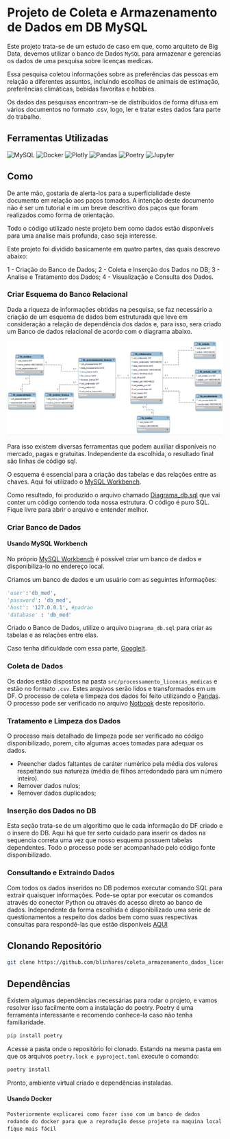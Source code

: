 # Projeto de Coleta e Armazenamento de Dados em DB MySQL

Este projeto trata-se de um estudo de caso em que, como arquiteto de Big Data, devemos utilizar o banco de Dados `MySQL` para armazenar e gerencias os dados de uma pesquisa sobre licenças medicas.

Essa  pesquisa  coletou  informações  sobre  as  preferências  das pessoas em relação a diferentes assuntos, incluindo escolhas de animais de estimação, preferências climáticas, bebidas favoritas e hobbies.

Os dados das pesquisas encontram-se de distribuídos de forma difusa em vários documentos no formato .csv, logo, ler e tratar estes dados fara parte do trabalho.

## Ferramentas Utilizadas

![MySQL](https://img.shields.io/badge/MySQL-4479A1?style=for-the-badge&logo=mysql&logoColor=white)
![Docker](https://img.shields.io/badge/docker-%230db7ed.svg?style=for-the-badge&logo=docker&logoColor=white)
![Plotly](https://img.shields.io/badge/plotly-150458?style=for-the-badge&logo=plotly&logoColor=white)
![Pandas](https://img.shields.io/badge/pandas-150458?style=for-the-badge&logo=pandas&logoColor=white)
![Poetry](https://img.shields.io/badge/poetry-60A5FA?style=for-the-badge&logo=poetry&logoColor=white)
![Jupyter](https://img.shields.io/badge/jupyter-F37626?style=for-the-badge&logo=jupyter&logoColor=white)

## Como

De ante mão, gostaria de alerta-los para a superficialidade deste documento em relação aos paços tomados. A intenção deste documento não é ser um tutorial e im um breve descritivo dos paços que foram realizados como forma de orientação.

Todo o código utilizado neste projeto bem como dados estão disponíveis para uma analise mais profunda, caso seja interesse.

Este projeto foi dividido basicamente em quatro partes, das quais descrevo abaixo:

1 - Criação do Banco de Dados;
2 - Coleta e Inserção dos Dados no DB;
3 - Analise e Tratamento dos Dados;
4 - Visualização e Consulta dos Dados.

### Criar Esquema do Banco Relacional

Dada a riqueza de informações obtidas na pesquisa, se faz necessário a criação de um esquema de dados bem estruturada que leve em consideração a relação de dependência dos dados e, para isso, sera criado um Banco de dados relacional de acordo com o diagrama abaixo.

![alt text](https://github.com/blinhares/coleta_armazenamento_dados_licenca_medica/blob/7e5f9c50ef62d0144ef466d6217b5f7a4b18c8d9/coleta_armazenamento_dados_licenca_medica/Diagrama_db.png)

Para isso existem diversas ferramentas que podem auxiliar disponíveis no mercado, pagas e gratuitas. Independente da escolhida, o resultado final são linhas de código sql.

O esquema é essencial para a criação das tabelas e das relações entre as chaves. Aqui foi utilizado o [MySQL Workbench](https://www.mysql.com/products/workbench/).

Como resultado, foi produzido o arquivo chamado [Diagrama_db.sql](https://github.com/blinhares/coleta_armazenamento_dados_licenca_medica/blob/7e5f9c50ef62d0144ef466d6217b5f7a4b18c8d9/coleta_armazenamento_dados_licenca_medica/Diagrama_db.sql) que vai conter um código contendo toda nossa estrutura. O código é puro SQL. Fique livre para abrir o arquivo e entender melhor.

### Criar Banco de Dados

#### Usando MySQL Workbench

No próprio [MySQL Workbench](https://www.mysql.com/products/workbench/) é possível criar um banco de dados e disponibiliza-lo no endereço local.

Criamos um banco de dados e um usuário com as seguintes informações:

```python
'user':'db_med',
'password': 'db_med',
'host': '127.0.0.1', #padrao
'database' : 'db_med'
```

Criado o Banco de Dados, utilize o arquivo `Diagrama_db.sql` para criar as tabelas e as relações entre elas.

Caso tenha dificuldade com essa parte, [GoogleIt](https://www.google.com/).

### Coleta de Dados

Os dados estão dispostos na pasta `src/processamento_licencas_medicas` e estão no formato `.csv`.
Estes arquivos serão lidos e transformados em um DF.
O processo de coleta e limpeza dos dados foi feito utilizando o [Pandas](https://pandas.pydata.org/).
O processo pode ser verificado no arquivo [Notbook](https://github.com/blinhares/coleta_armazenamento_dados_licenca_medica/blob/7e5f9c50ef62d0144ef466d6217b5f7a4b18c8d9/coleta_armazenamento_dados_licenca_medica/parte01_coletando_tratando_inserindo_dados_DB.ipynb) deste repositório.

### Tratamento e Limpeza dos Dados

O processo mais detalhado de limpeza pode ser verificado no código disponibilizado, porem, cito algumas acoes tomadas para adequar os dados.

- Preencher dados faltantes de caráter numérico pela média dos valores respeitando sua natureza (média de filhos arredondado para um número inteiro).
- Remover dados nulos;
- Remover dados duplicados;

### Inserção dos Dados no DB

Esta seção trata-se de um algorítimo que le cada informação do DF criado e o insere do DB.
Aqui há que ter serto cuidado para inserir os dados na sequencia correta uma vez que nosso esquema possuem tabelas dependentes.
Todo o processo pode ser acompanhado pelo código fonte disponibilizado.

### Consultando e Extraindo Dados

Com todos os dados inseridos no DB podemos executar comando SQL para extrair quaisquer informações.
Pode-se optar por executar os comandos através do conector Python ou através do acesso direto ao banco de dados. Independente da forma escolhida é disponibilizado uma serie de questionamentos a respeito dos dados bem como suas respectivas consultas para respondê-las que estão disponíveis [AQUI](https://github.com/blinhares/coleta_armazenamento_dados_licenca_medica/blob/7e5f9c50ef62d0144ef466d6217b5f7a4b18c8d9/coleta_armazenamento_dados_licenca_medica/parte02_consultas_sql.md)

## Clonando Repositório

```bash
git clone https://github.com/blinhares/coleta_armazenamento_dados_licenca_medica.git
```

## Dependências

Existem algumas dependências necessárias para rodar o projeto, e vamos resolver isso facilmente com a instalação do poetry. Poetry é uma ferramenta interessante e recomendo conhece-la caso não tenha familiaridade.

```bash
pip install poetry
```

Acesse a pasta onde o repositório foi clonado. Estando na mesma pasta em que os arquivos `poetry.lock e pyproject.toml` execute o comando:

```bash
poetry install
```

Pronto, ambiente virtual criado e dependências instaladas.

#### Usando Docker


`Posteriormente explicarei como fazer isso com um banco de dados rodando do docker para que a reprodução desse projeto na maquina local fique mais fácil`
